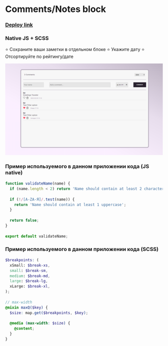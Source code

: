 # Comments/Notes block

### [Deploy link](https://istiniel.github.io/comments-nativeJS)

### Native JS + SCSS

:star: Сохраните ваши заметки в отдельном блоке
:star: Укажите дату
:star: Отсортируйте по рейтингу/дате

![preview](src/images/readme_preview.png)

### Пример используемого в данном приложении кода (JS native)

```js
function validateName(name) {
  if (name.length < 2) return 'Name should contain at least 2 characters';

  if (!/[A-ZА-Я]/.test(name)) {
    return 'Name should contain at least 1 uppercase';
  }

  return false;
}

export default validateName;
```

### Пример используемого в данном приложении кода (SCSS)

```scss
$breakpoints: (
  xSmall: $break-xs,
  small: $break-sm,
  medium: $break-md,
  large: $break-lg,
  xLarge: $break-xl,
);

// max-width
@mixin maxQ($key) {
  $size: map.get($breakpoints, $key);

  @media (max-width: $size) {
    @content;
  }
}
```
